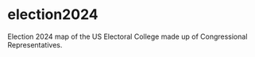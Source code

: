 # election2024
Election 2024 map of the US Electoral College made up of Congressional Representatives.